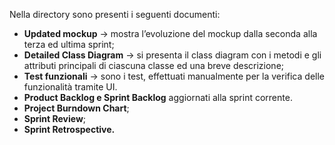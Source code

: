 Nella directory sono presenti i seguenti documenti:

- **Updated mockup** → mostra l’evoluzione del mockup dalla seconda alla terza ed ultima sprint;
- **Detailed Class Diagram** → si presenta il class diagram con i metodi e gli attributi principali di ciascuna classe ed una breve descrizione;
- **Test funzionali** → sono i test, effettuati manualmente per la verifica delle funzionalità tramite UI.
- **Product Backlog e Sprint Backlog** aggiornati alla sprint corrente.
- **Project Burndown Chart**;
- **Sprint Review**;
- **Sprint Retrospective.**
